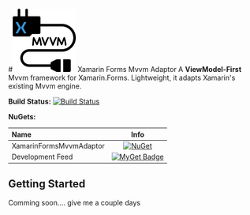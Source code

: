 ﻿#![Logo](https://raw.githubusercontent.com/z33bs/xamarin-forms-mvvm-adaptor/master/XamarinFormsMvvmAdaptor/Art/icon.png) Xamarin Forms Mvvm Adaptor
A **ViewModel-First** Mvvm framework for Xamarin.Forms. Lightweight, it adapts Xamarin's existing Mvvm engine.

**Build Status:** [![Build Status](https://dev.azure.com/guy-antoine/xamarin-forms-mvvm-adaptor/_apis/build/status/z33bs.xamarin-forms-mvvm-adaptor%20(1)?branchName=master)](https://dev.azure.com/guy-antoine/xamarin-forms-mvvm-adaptor/_build/latest?definitionId=2&branchName=master)

**NuGets:**

| Name                    |                             Info                             |
| :---------------------- | :----------------------------------------------------------: |
| XamarinFormsMvvmAdaptor | [![NuGet](https://buildstats.info/nuget/XamarinFormsMvvmAdaptor?includePreReleases=true)](https://www.nuget.org/packages/XamarinFormsMvvmAdaptor/) |
| Development Feed        | [![MyGet Badge](https://buildstats.info/myget/zeebz-open-source/XamarinFormsMvvmAdaptor)](https://www.myget.org/feed/zeebz-open-source/package/nuget/XamarinFormsMvvmAdaptor) |

## Getting Started

Comming soon.... give me a couple days


